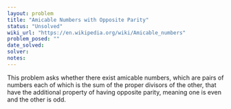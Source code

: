```yaml
---
layout: problem
title: "Amicable Numbers with Opposite Parity"
status: "Unsolved"
wiki_url: "https://en.wikipedia.org/wiki/Amicable_numbers"
problem_posed: ""
date_solved:
solver:
notes:
---
```

This problem asks whether there exist amicable numbers, which are pairs of numbers each of which is the sum of the proper divisors of the other, that have the additional property of having opposite parity, meaning one is even and the other is odd.